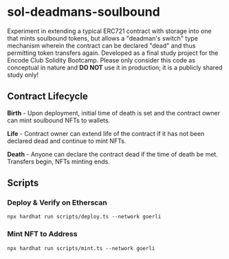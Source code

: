 # sol-deadmans-soulbound

Experiment in extending a typical ERC721 contract with storage into one that mints soulbound tokens, but allows a "deadman's switch" type mechanism wherein the contract can be declared "dead" and thus permitting token transfers again. Developed as a final study project for the Encode Club Solidity Bootcamp. Please only consider this code as conceptual in nature and **DO NOT** use it in production; it is a publicly shared study only!

## Contract Lifecycle

**Birth** - Upon deployment, initial time of death is set and the contract owner can mint soulbound NFTs to wallets.

**Life** - Contract owner can extend life of the contract if it has not been declared dead and continue to mint NFTs.

**Death** - Anyone can declare the contract dead if the time of death be met. Transfers begin, NFTs minting ends.

## Scripts

### Deploy & Verify on Etherscan

`npx hardhat run scripts/deploy.ts --network goerli`

### Mint NFT to Address

`npx hardhat run scripts/mint.ts --network goerli`
